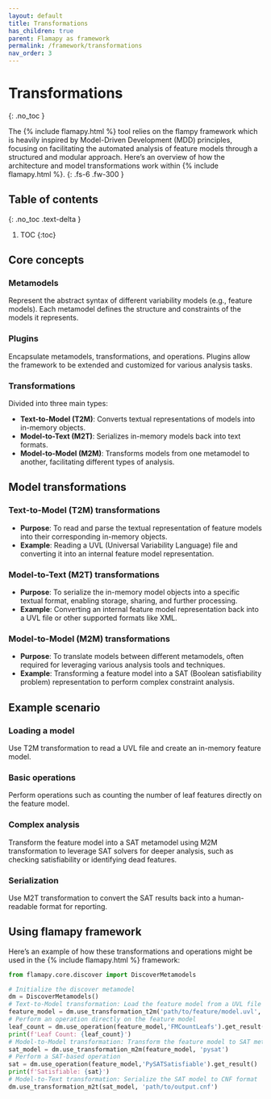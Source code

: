 ```yaml
---
layout: default
title: Transformations
has_children: true
parent: Flamapy as framework
permalink: /framework/transformations
nav_order: 3
---
```


# Transformations
{: .no_toc }

The {% include flamapy.html %} tool relies on the flampy framework which is heavily inspired by Model-Driven Development (MDD) principles, focusing on facilitating the automated analysis of feature models through a structured and modular approach. Here’s an overview of how the architecture and model transformations work within {% include flamapy.html %}.
{: .fs-6 .fw-300 }

## Table of contents
{: .no_toc .text-delta }

1. TOC
{:toc}

## Core concepts
### Metamodels
Represent the abstract syntax of different variability models (e.g., feature models). Each metamodel defines the structure and constraints of the models it represents.

### Plugins
Encapsulate metamodels, transformations, and operations. Plugins allow the framework to be extended and customized for various analysis tasks.

### Transformations
Divided into three main types:
   - **Text-to-Model (T2M)**: Converts textual representations of models into in-memory objects.
   - **Model-to-Text (M2T)**: Serializes in-memory models back into text formats.
   - **Model-to-Model (M2M)**: Transforms models from one metamodel to another, facilitating different types of analysis.

## Model transformations

### Text-to-Model (T2M) transformations
   - **Purpose**: To read and parse the textual representation of feature models into their corresponding in-memory objects.
   - **Example**: Reading a UVL (Universal Variability Language) file and converting it into an internal feature model representation.

### Model-to-Text (M2T) transformations
   - **Purpose**: To serialize the in-memory model objects into a specific textual format, enabling storage, sharing, and further processing.
   - **Example**: Converting an internal feature model representation back into a UVL file or other supported formats like XML.

### Model-to-Model (M2M) transformations
   - **Purpose**: To translate models between different metamodels, often required for leveraging various analysis tools and techniques.
   - **Example**: Transforming a feature model into a SAT (Boolean satisfiability problem) representation to perform complex constraint analysis.

## Example scenario

### Loading a model
Use T2M transformation to read a UVL file and create an in-memory feature model.

### Basic operations
Perform operations such as counting the number of leaf features directly on the feature model.

### Complex analysis
Transform the feature model into a SAT metamodel using M2M transformation to leverage SAT solvers for deeper analysis, such as checking satisfiability or identifying dead features.

### Serialization
Use M2T transformation to convert the SAT results back into a human-readable format for reporting.

## Using flamapy framework

Here’s an example of how these transformations and operations might be used in the {% include flamapy.html %} framework:

```python
from flamapy.core.discover import DiscoverMetamodels

# Initialize the discover metamodel
dm = DiscoverMetamodels()
# Text-to-Model transformation: Load the feature model from a UVL file
feature_model = dm.use_transformation_t2m('path/to/feature/model.uvl', 'fm')
# Perform an operation directly on the feature model
leaf_count = dm.use_operation(feature_model,'FMCountLeafs').get_result()
print(f'Leaf Count: {leaf_count}')
# Model-to-Model transformation: Transform the feature model to SAT metamodel
sat_model = dm.use_transformation_m2m(feature_model, 'pysat')
# Perform a SAT-based operation
sat = dm.use_operation(feature_model,'PySATSatisfiable').get_result()
print(f'Satisfiable: {sat}')
# Model-to-Text transformation: Serialize the SAT model to CNF format
dm.use_transformation_m2t(sat_model, 'path/to/output.cnf')
```
